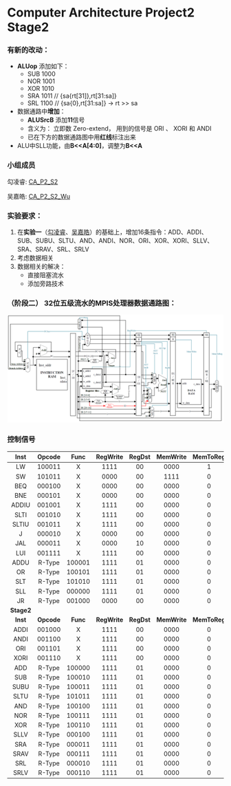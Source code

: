# Computer Architecture Project2 Stage2
### 有新的改动：
* **ALUop** 添加如下：
  * SUB 1000
  * NOR 1001
  * XOR 1010
  * SRA 1011    // {sa{rt[31]},rt[31:sa]}
  * SRL 1100    // {sa{0},rt[31:sa]}  ->  rt >> sa
* 数据通路中**增加**：
  * **ALUSrcB** 添加**11**信号
  * 含义为： 立即数 Zero-extend， 用到的信号是 ORI 、 XORI 和 ANDI
  * 已在下方的数据通路图中用**红线**标注出来
* ALU中SLL功能，由**B<<A[4:0]**，调整为**B<<A**

### 小组成员
勾凌睿: [CA_P2_S2](https://github.com/Lingrui98/CA_P2_S2)

吴嘉皓: [CA_P2_S2_Wu](https://github.com/framywhale/CA_P2_S2_Wu)

### 实验要求：
1. 在**实验一**（[勾凌睿](https://github.com/Lingrui98/CA_P2_S1)、[吴嘉皓](https://github.com/framywhale/CA-Project02_Stage01)）的基础上，增加16条指令：ADD、ADDI、SUB、SUBU、SLTU、AND、ANDI、NOR、ORI、XOR、XORI、SLLV、SRA、SRAV、SRL、SRLV
3. 考虑数据相关
4. 数据相关的解决：
   * 直接阻塞流水
   * 添加旁路技术

### （阶段二） 32位五级流水的MPIS处理器数据通路图：

![Datapath_version2.0](https://github.com/framywhale/CA_P2_S2_Wu/blob/master/Datapath_version2.0.PNG)

### 控制信号

| Inst  | Opcode |  Func  | RegWrite | RegDst | MemWrite | MemToReg | ALUSrcA | ALUSrcB|PCSrc|JSrc | ALUOp |
|:-:    | :-:    |:-:     |:-:       |:-:     | :-:      |:-:       |:-:      |:-:     |:-:  |:-:  |:-:    |
| LW    | 100011 |    X   |   1111   |   00   |   0000   |    1     |    00   |   01   |  00 |  0  |  0010 |
| SW    | 101011 |    X   |   0000   |   00   |   1111   |    0     |    00   |   01   |  00 |  0  |  0010 |
| BEQ   | 000100 |    X   |   0000   |   00   |   0000   |    0     |    00   |   00   |  ?? |  0  |   /   |
| BNE   | 000101 |    X   |   0000   |   00   |   0000   |    0     |    00   |   00   |  ?? |  0  |   /   |
| ADDIU | 001001 |    X   |   1111   |   00   |   0000   |    0     |    00   |   01   |  00 |  0  |  0010 |
| SLTI  | 001010 |    X   |   1111   |   00   |   0000   |    0     |    00   |   01   |  00 |  0  |  0111 |
| SLTIU | 001011 |    X   |   1111   |   00   |   0000   |    0     |    00   |   01   |  00 |  0  |  0100 |
| J     | 000010 |    X   |   0000   |   00   |   0000   |    0     |    00   |   00   |  01 |  0  |   /   |
| JAL   | 000011 |    X   |   0000   |   10   |   0000   |    0     |    01   |   10   |  01 |  0  |   /   |
| LUI   | 001111 |    X   |   1111   |   00   |   0000   |    0     |    00   |   01   |  00 |  0  |  0011 |
| ADDU  | R-Type | 100001 |   1111   |   01   |   0000   |    0     |    00   |   01   |  00 |  0  |  0010 |
| OR    | R-Type | 100101 |   1111   |   01   |   0000   |    0     |    00   |   01   |  00 |  0  |  0001 |
| SLT   | R-Type | 101010 |   1111   |   01   |   0000   |    0     |    00   |   01   |  00 |  0  |  0111 |
| SLL   | R-Type | 000000 |   1111   |   01   |   0000   |    0     |    10   |   01   |  00 |  0  |  0101 |
| JR    | R-Type | 001000 |   0000   |   00   |   0000   |    0     |    00   |   00   |  00 |  1  |   /   |
| **Stage2** |
| **Inst**  | **Opcode** |  **Func**  | **RegWrite** | **RegDst** | **MemWrite** | **MemToReg** | **ALUSrcA** | **ALUSrcB**|**PCSrc**|**JSrc** | **ALUOp** |
| ADDI  | 001000 |    X   |   1111   |   00   |   0000   |    0     |    00   |   01   |  00 |  0  |  0010 |
| ANDI  | 001100 |    X   |   1111   |   00   |   0000   |    0     |    00   |   01   |  00 |  0  |  0000 |
| ORI   | 001101 |    X   |   1111   |   00   |   0000   |    0     |    00   |   11   |  00 |  0  |  0001 |
| XORI  | 001110 |    X   |   1111   |   00   |   0000   |    0     |    00   |   11   |  00 |  0  |  1010 |
| ADD   | R-Type | 100000 |   1111   |   01   |   0000   |    0     |    00   |   00   |  00 |  0  |  0010 |
| SUB   | R-Type | 100010 |   1111   |   01   |   0000   |    0     |    00   |   00   |  00 |  0  |  0110 |
| SUBU  | R-Type | 100011 |   1111   |   01   |   0000   |    0     |    00   |   00   |  00 |  0  |  1000 |
| SLTU  | R-Type | 101011 |   1111   |   01   |   0000   |    0     |    00   |   00   |  00 |  0  |  0100 |
| AND   | R-Type | 100100 |   1111   |   01   |   0000   |    0     |    00   |   00   |  00 |  0  |  0000 |
| NOR   | R-Type | 100111 |   1111   |   01   |   0000   |    0     |    00   |   00   |  00 |  0  |  1001 |
| XOR   | R-Type | 100110 |   1111   |   01   |   0000   |    0     |    00   |   00   |  00 |  0  |  1010 |
| SLLV  | R-Type | 000100 |   1111   |   01   |   0000   |    0     |    00   |   00   |  00 |  0  |  0101 |
| SRA   | R-Type | 000011 |   1111   |   01   |   0000   |    0     |    10   |   00   |  00 |  0  |  1011 |
| SRAV  | R-Type | 000111 |   1111   |   01   |   0000   |    0     |    00   |   00   |  00 |  0  |  1011 |
| SRL   | R-Type | 000010 |   1111   |   01   |   0000   |    0     |    10   |   00   |  00 |  0  |  1100 |
| SRLV  | R-Type | 000110 |   1111   |   01   |   0000   |    0     |    00   |   00   |  00 |  0  |  1100 |
